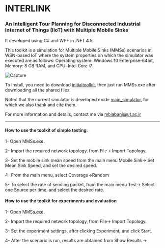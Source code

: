 # INTERLINK
<h3>An Intelligent Tour Planning for Disconnected Industrial Internet of Things (IIoT) with Multiple Mobile Sinks</h3>
It developed using C# and WPF in .NET 4.5. 

This toolkit is a simulation for Multiple Mobile Sinks (MMSs) scenarios in WSN-based IoT where the system properties on which the simulator was executed are as follows: Operating system: Windows 10 Enterprise-64bit, Memory: 8 GB RAM, and CPU: Intel Core i7. 


![Capture](https://user-images.githubusercontent.com/10537549/197042140-9ff3748d-20f2-4700-bb3c-3eee54a876b4.PNG)

To install, you need to download [initialtoolkit](http://staff.ustc.edu.cn/~anmande/miniflow/toolkit.rar), then just run MMSs.exe after downloading all the shared files.

Noted that the current simulator is developed mode [main_simulator](http://staff.ustc.edu.cn/~anmande/miniflow/), for which we also thank and cite them.

For more information and details, contact me via <mbiabani@ut.ac.ir>


-----------------------------------------------------------------------------------------------------

<h4>How to use the toolkit of simple testing:</h4>

1- Open MMSs.exe.

2- Import the required network topology, from File-> Import Topology.

3- Set the mobile sink mean speed from the main menu Mobile Sink-> Set Mean Sink Speed, and set the desired speed.

4- From the main menu, select Coverage->Random

5- To select the rate of sending packet, from the main menu Test-> Select one Source per time, and select the desired rate.


<h4>How to use the toolkit for experiments and evaluation</h4>

1- Open MMSs.exe.

2- Import the required network topology, from File-> Import Topology.

3- Set the experiment settings, after clicking Experiment, and click Start.

4- After the scenario is run, results are obtained from Show Results ->
